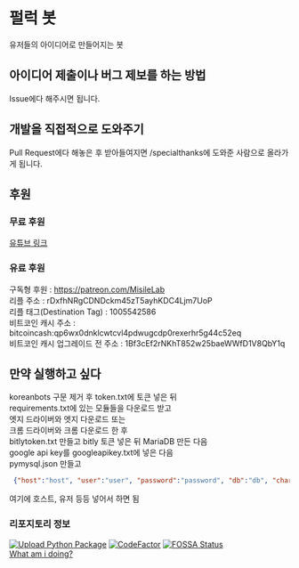 # 펄럭 봇
유저들의 아이디어로 만들어지는 봇

## 아이디어 제출이나 버그 제보를 하는 방법
Issue에다 해주시면 됩니다.

## 개발을 직접적으로 도와주기
Pull Request에다 해놓은 후 받아들여지면 /specialthanks에 도와준 사람으로 올라가게 됩니다.

## 후원
### 무료 후원
[유튜브 링크](https://www.youtube.com/channel/UCJpQZJtudbnTNjBayE832gg)
### 유료 후원
구독형 후원 : https://patreon.com/MisileLab   
리플 주소 : rDxfhNRgCDNDckm45zT5ayhKDC4Ljm7UoP   
리플 태그(Destination Tag) : 1005542586   
비트코인 캐시 주소 : bitcoincash:qp6wx0dnklcwtcvl4pdwugcdp0rexerhr5g44c52eq   
비트코인 캐시 업그레이드 전 주소 : 1Bf3cEf2rNKhT852w25baeWWfD1V8QbY1q

## 만약 실행하고 싶다
koreanbots 구문 제거 후 token.txt에 토큰 넣은 뒤   
requirements.txt에 있는 모듈들을 다운로드 받고   
엣지 드라이버와 엣지 다운로드 또는   
크롬 드라이버와 크롬 다운로드 한 후   
bitlytoken.txt 만들고 bitly 토큰 넣은 뒤
MariaDB 만든 다음   
google api key를 googleapikey.txt에 넣은 다음   
pymysql.json 만들고
```json
 {"host":"host", "user":"user", "password":"password", "db":"db", "charset":"charset", "port":"port"}
```
여기에 호스트, 유저 등등 넣어서 하면 됨

### 리포지토리 정보
[![Upload Python Package](https://github.com/MisileLab/FurLuck-Bot/actions/workflows/python-publish.yml/badge.svg)](https://github.com/MisileLab/FurLuck-Bot/actions/workflows/python-publish.yml)
[![CodeFactor](https://www.codefactor.io/repository/github/misilelab/furluck-bot/badge)](https://www.codefactor.io/repository/github/misilelab/furluck-bot)
[![FOSSA Status](https://app.fossa.com/api/projects/git%2Bgithub.com%2FMisileLab%2FFurLuck-Bot.svg?type=large)](https://app.fossa.com/projects/git%2Bgithub.com%2FMisileLab%2FFurLuck-Bot?ref=badge_large)   
[What am i doing?](https://trello.com/b/Fk7EU6Hc/furluck-bot)
